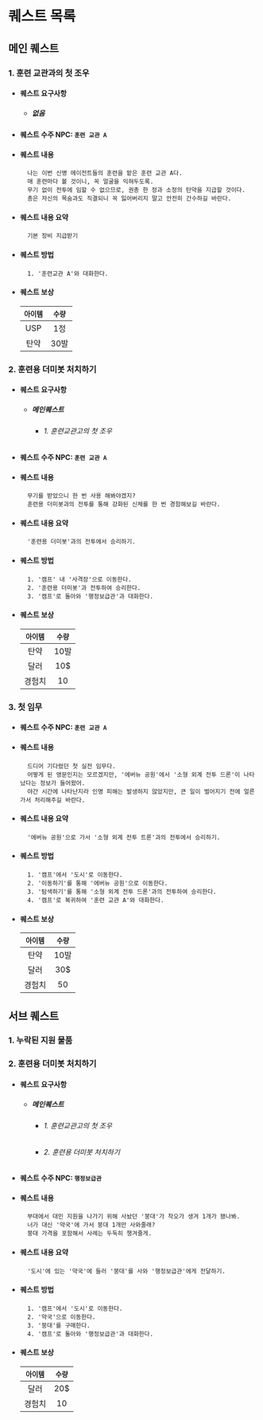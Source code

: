 # 퀘스트 목록

## 메인 퀘스트
### 1. 훈련 교관과의 첫 조우
* #### 퀘스트 요구사항
    + ##### 없음
* #### 퀘스트 수주 NPC: `훈련 교관 A`
* #### 퀘스트 내용
        나는 이번 신병 에이전트들의 훈련을 맡은 훈련 교관 A다.
        매 훈련마다 볼 것이니, 꼭 얼굴을 익혀두도록.
        무기 없이 전투에 임할 수 없으므로, 권총 한 정과 소정의 탄약을 지급할 것이다.
        총은 자신의 목숨과도 직결되니 꼭 잃어버리지 말고 안전히 간수하길 바란다.
* #### 퀘스트 내용 요약
        기본 장비 지급받기
* #### 퀘스트 방법
        1. '훈련교관 A'와 대화한다.
* #### 퀘스트 보상
  | `아이템` | `수량` |
  | :---: | :---: |
  | USP | 1정 |
  | 탄약 | 30발 |

### 2. 훈련용 더미봇 처치하기
* #### 퀘스트 요구사항
    - ##### 메인퀘스트
        + ###### 1. 훈련교관고의 첫 조우
* #### 퀘스트 수주 NPC: `훈련 교관 A`
* #### 퀘스트 내용
        무기를 받았으니 한 번 사용 해봐야겠지?
        훈련용 더미봇과의 전투를 통해 강화된 신체를 한 번 경험해보길 바란다.
* #### 퀘스트 내용 요약
        '훈련용 더미봇'과의 전투에서 승리하기.
* #### 퀘스트 방법
        1. '캠프' 내 '사격장'으로 이동한다.
        2. '훈련용 더미봇'과 전투하여 승리한다.
        3. '캠프'로 돌아와 '행정보급관'과 대화한다.
* #### 퀘스트 보상
  | `아이템` | `수량` |
  | :---: | :---: |
  | 탄약 | 10발 |
  | 달러 | 10$ |
  | 경험치 | 10 |

### 3. 첫 임무
* #### 퀘스트 수주 NPC: `훈련 교관 A`
* #### 퀘스트 내용
        드디어 기다렸던 첫 실전 임무다.
        어떻게 된 영문인지는 모르겠지만, '에버뉴 공원'에서 '소형 외계 전투 드론'이 나타났다는 정보가 들어왔어.
        야간 시간에 나타난지라 인명 피해는 발생하지 않았지만, 큰 일이 벌어지기 전에 얼른 가서 처리해주길 바란다.
* #### 퀘스트 내용 요약
        '에버뉴 공원'으로 가서 '소형 외계 전투 트론'과의 전투에서 승리하기.
* #### 퀘스트 방법
        1. '캠프'에서 '도시'로 이동한다.
        2. '이동하기'를 통해 '에버뉴 공원'으로 이동한다.
        3. '탐색하기'를 통해 '소형 외계 전투 드론'과의 전투하여 승리한다.
        4. '캠프'로 복귀하여 '훈련 교관 A'와 대화한다.
* #### 퀘스트 보상
  | `아이템` | `수량` |
  | :---: | :---: |
  | 탄약 | 10발 |
  | 달러 | 30$ |
  | 경험치 | 50 |

## 서브 퀘스트
### 1. 누락된 지원 물품
### 2. 훈련용 더미봇 처치하기
* #### 퀘스트 요구사항
    - ##### 메인퀘스트
        + ###### 1. 훈련교관고의 첫 조우
        + ###### 2. 훈련용 더미봇 처치하기
* #### 퀘스트 수주 NPC: `행정보급관`
* #### 퀘스트 내용
        부대에서 대민 지원을 나가기 위해 사놨던 '붕대'가 착오가 생겨 1개가 됐나봐.
        너가 대신 '약국'에 가서 붕대 1개만 사와줄래?
        붕대 가격을 포함해서 사례는 두둑히 챙겨줄게.
* #### 퀘스트 내용 요약
        '도시'에 있는 '약국'에 들러 '붕대'를 사와 '행정보급관'에게 전달하기.
* #### 퀘스트 방법
        1. '캠프'에서 '도시'로 이동한다.
        2. '약국'으로 이동한다.
        3. '붕대'를 구매한다.
        4. '캠프'로 돌아와 '행정보급관'과 대화한다.
* #### 퀘스트 보상
  | `아이템` | `수량` |
  | :---: | :---: |
  | 달러 | 20$ |
  | 경험치 | 10 |
